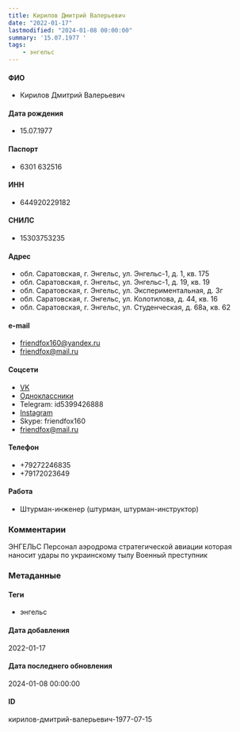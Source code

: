 ```yaml
---
title: Кирилов Дмитрий Валерьевич
date: "2022-01-17"
lastmodified: "2024-01-08 00:00:00"
summary: '15.07.1977 '
tags: 
    - энгельс
---
```

<!--# pp1-->
<!--## Фигурант-->
<!--### Личные данные-->
#### ФИО
- Кирилов Дмитрий Валерьевич
#### Дата рождения
- 15.07.1977
#### Паспорт
- 6301 632516
#### ИНН
- 644920229182
#### СНИЛС
- 15303753235
#### Адрес
- обл. Саратовская, г. Энгельс, ул. Энгельс-1, д. 1, кв. 175
- обл. Саратовская, г. Энгельс, ул. Энгельс-1, д. 19, кв. 19
- обл. Саратовская, г. Энгельс, ул. Экспериментальная, д. 3г
- обл. Саратовская, г. Энгельс, ул. Колотилова, д. 44, кв. 16
- обл. Саратовская, г. Энгельс, ул. Студенческая, д. 68а, кв. 62
#### e-mail
- friendfox160@yandex.ru
- friendfox@mail.ru
#### Соцсети
- [VK](https://vk.com/id586171237)
- [Одноклассники](https://ok.ru/profile/575067864358)
- Telegram: id5399426888
- [Instagram](https://www.instagram.com/p/CaVXOMXM6aD//)
- Skype: friendfox160
- friendfox@mail.ru
#### Телефон
- +79272246835
- +79172023649
#### Работа
- Штурман-инженер (штурман, штурман-инструктор)
### Комментарии
ЭНГЕЛЬС
Персонал аэродрома стратегической авиации которая наносит удары по украинскому тылу
Военный преступник
### Метаданные
#### Теги
- энгельс
#### Дата добавления
2022-01-17
#### Дата последнего обновления
2024-01-08 00:00:00
#### ID
кирилов-дмитрий-валерьевич-1977-07-15
<!--## END;-->

